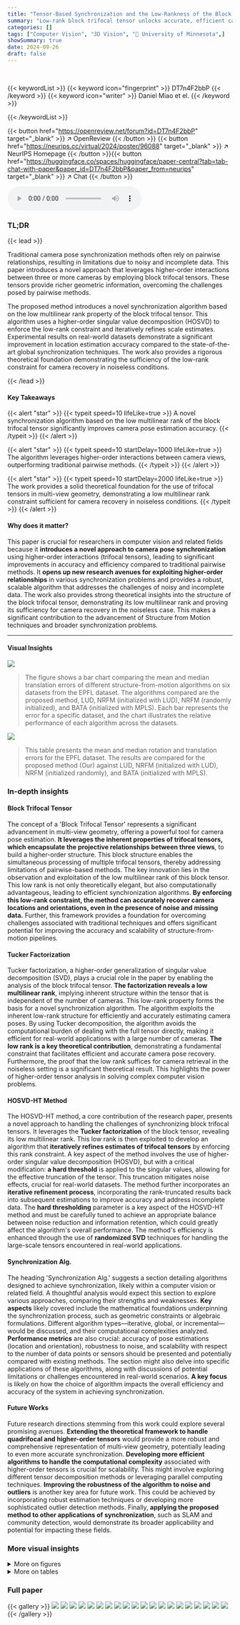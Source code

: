 ```yaml
---
title: "Tensor-Based Synchronization and the Low-Rankness of the Block Trifocal Tensor"
summary: "Low-rank block trifocal tensor unlocks accurate, efficient camera pose synchronization."
categories: []
tags: ["Computer Vision", "3D Vision", "🏢 University of Minnesota",]
showSummary: true
date: 2024-09-26
draft: false
---
```


<br>

{{< keywordList >}}
{{< keyword icon="fingerprint" >}} DT7n4F2bbP {{< /keyword >}}
{{< keyword icon="writer" >}} Daniel Miao et el. {{< /keyword >}}
 
{{< /keywordList >}}

{{< button href="https://openreview.net/forum?id=DT7n4F2bbP" target="_blank" >}}
↗ OpenReview
{{< /button >}}
{{< button href="https://neurips.cc/virtual/2024/poster/96088" target="_blank" >}}
↗ NeurIPS Homepage
{{< /button >}}{{< button href="https://huggingface.co/spaces/huggingface/paper-central?tab=tab-chat-with-paper&paper_id=DT7n4F2bbP&paper_from=neurips" target="_blank" >}}
↗ Chat
{{< /button >}}



<audio controls>
    <source src="https://ai-paper-reviewer.com/DT7n4F2bbP/podcast.wav" type="audio/wav">
    Your browser does not support the audio element.
</audio>


### TL;DR


{{< lead >}}

Traditional camera pose synchronization methods often rely on pairwise relationships, resulting in limitations due to noisy and incomplete data. This paper introduces a novel approach that leverages higher-order interactions between three or more cameras by employing block trifocal tensors.  These tensors provide richer geometric information, overcoming the challenges posed by pairwise methods.

The proposed method introduces a novel synchronization algorithm based on the low multilinear rank property of the block trifocal tensor. This algorithm uses a higher-order singular value decomposition (HOSVD) to enforce the low-rank constraint and iteratively refines scale estimates.  Experimental results on real-world datasets demonstrate a significant improvement in location estimation accuracy compared to the state-of-the-art global synchronization techniques. The work also provides a rigorous theoretical foundation demonstrating the sufficiency of the low-rank constraint for camera recovery in noiseless conditions.

{{< /lead >}}


#### Key Takeaways

{{< alert "star" >}}
{{< typeit speed=10 lifeLike=true >}} A novel synchronization algorithm based on the low multilinear rank of the block trifocal tensor significantly improves camera pose estimation accuracy. {{< /typeit >}}
{{< /alert >}}

{{< alert "star" >}}
{{< typeit speed=10 startDelay=1000 lifeLike=true >}} The algorithm leverages higher-order interactions between camera views, outperforming traditional pairwise methods. {{< /typeit >}}
{{< /alert >}}

{{< alert "star" >}}
{{< typeit speed=10 startDelay=2000 lifeLike=true >}} The work provides a solid theoretical foundation for the use of trifocal tensors in multi-view geometry, demonstrating a low multilinear rank constraint sufficient for camera recovery in noiseless conditions. {{< /typeit >}}
{{< /alert >}}

#### Why does it matter?
This paper is crucial for researchers in computer vision and related fields because it **introduces a novel approach to camera pose synchronization** using higher-order interactions (trifocal tensors), leading to significant improvements in accuracy and efficiency compared to traditional pairwise methods.  It **opens up new research avenues for exploiting higher-order relationships** in various synchronization problems and provides a robust, scalable algorithm that addresses the challenges of noisy and incomplete data. The work also provides strong theoretical insights into the structure of the block trifocal tensor, demonstrating its low multilinear rank and proving its sufficiency for camera recovery in the noiseless case.  This makes a significant contribution to the advancement of Structure from Motion techniques and broader synchronization problems.

------
#### Visual Insights



![](https://ai-paper-reviewer.com/DT7n4F2bbP/figures_3_1.jpg)

> The figure shows a bar chart comparing the mean and median translation errors of different structure-from-motion algorithms on six datasets from the EPFL dataset.  The algorithms compared are the proposed method, LUD, NRFM (initialized with LUD), NRFM (randomly initialized), and BATA (initialized with MPLS). Each bar represents the error for a specific dataset, and the chart illustrates the relative performance of each algorithm across the datasets.





![](https://ai-paper-reviewer.com/DT7n4F2bbP/tables_20_1.jpg)

> This table presents the mean and median rotation and translation errors for the EPFL dataset.  The results are compared for the proposed method (Our) against LUD, NRFM (initialized with LUD), NRFM (initialized randomly), and BATA (initialized with MPLS).





### In-depth insights


#### Block Trifocal Tensor
The concept of a 'Block Trifocal Tensor' represents a significant advancement in multi-view geometry, offering a powerful tool for camera pose estimation.  **It leverages the inherent properties of trifocal tensors, which encapsulate the projective relationships between three views**, to build a higher-order structure. This block structure enables the simultaneous processing of multiple trifocal tensors, thereby addressing limitations of pairwise-based methods. The key innovation lies in the observation and exploitation of the low multilinear rank of this block tensor. This low rank is not only theoretically elegant, but also computationally advantageous, leading to efficient synchronization algorithms.  **By enforcing this low-rank constraint, the method can accurately recover camera locations and orientations, even in the presence of noise and missing data.**  Further, this framework provides a foundation for overcoming challenges associated with traditional techniques and offers significant potential for improving the accuracy and scalability of structure-from-motion pipelines.

#### Tucker Factorization
Tucker factorization, a higher-order generalization of singular value decomposition (SVD), plays a crucial role in the paper by enabling the analysis of the block trifocal tensor.  **The factorization reveals a low multilinear rank**, implying inherent structure within the tensor that is independent of the number of cameras.  This low-rank property forms the basis for a novel synchronization algorithm. The algorithm exploits the inherent low-rank structure for efficiently and accurately estimating camera poses. By using Tucker decomposition, the algorithm avoids the computational burden of dealing with the full tensor directly, making it efficient for real-world applications with a large number of cameras.  **The low rank is a key theoretical contribution**, demonstrating a fundamental constraint that facilitates efficient and accurate camera pose recovery.  Furthermore, the proof that the low rank suffices for camera retrieval in the noiseless setting is a significant theoretical result. This highlights the power of higher-order tensor analysis in solving complex computer vision problems.

#### HOSVD-HT Method
The HOSVD-HT method, a core contribution of the research paper, presents a novel approach to handling the challenges of synchronizing block trifocal tensors.  It leverages the **Tucker factorization** of the block tensor, revealing its low multilinear rank. This low rank is then exploited to develop an algorithm that **iteratively refines estimates of trifocal tensors** by enforcing this rank constraint. A key aspect of the method involves the use of higher-order singular value decomposition (HOSVD), but with a critical modification: **a hard threshold** is applied to the singular values, allowing for the effective truncation of the tensor.  This truncation mitigates noise effects, crucial for real-world datasets.  The method further incorporates an **iterative refinement process**, incorporating the rank-truncated results back into subsequent estimations to improve accuracy and address incomplete data.  The **hard thresholding** parameter is a key aspect of the HOSVD-HT method and must be carefully tuned to achieve an appropriate balance between noise reduction and information retention, which could greatly affect the algorithm's overall performance.  The method's efficiency is enhanced through the use of **randomized SVD** techniques for handling the large-scale tensors encountered in real-world applications.

#### Synchronization Alg.
The heading 'Synchronization Alg.' suggests a section detailing algorithms designed to achieve synchronization, likely within a computer vision or related field.  A thoughtful analysis would expect this section to explore various approaches, comparing their strengths and weaknesses.  **Key aspects** likely covered include the mathematical foundations underpinning the synchronization process, such as geometric constraints or algebraic formulations.  Different algorithm types—iterative, global, or incremental—would be discussed, and their computational complexities analyzed.  **Performance metrics** are also crucial:  accuracy of pose estimations (location and orientation), robustness to noise, and scalability with respect to the number of data points or sensors should be presented and potentially compared with existing methods. The section might also delve into specific applications of these algorithms, along with discussions of potential limitations or challenges encountered in real-world scenarios.  **A key focus** is likely on how the choice of algorithm impacts the overall efficiency and accuracy of the system in achieving synchronization.

#### Future Works
Future research directions stemming from this work could explore several promising avenues. **Extending the theoretical framework to handle quadrifocal and higher-order tensors** would provide a more robust and comprehensive representation of multi-view geometry, potentially leading to even more accurate synchronization.  **Developing more efficient algorithms to handle the computational complexity** associated with higher-order tensors is crucial for scalability. This might involve exploring different tensor decomposition methods or leveraging parallel computing techniques.  **Improving the robustness of the algorithm to noise and outliers** is another key area for future work. This could be achieved by incorporating robust estimation techniques or developing more sophisticated outlier detection methods. Finally, **applying the proposed method to other applications of synchronization**, such as SLAM and community detection, would demonstrate its broader applicability and potential for impacting these fields.


### More visual insights

<details>
<summary>More on figures
</summary>


![](https://ai-paper-reviewer.com/DT7n4F2bbP/figures_7_1.jpg)

> This figure compares the translation error performance of six different structure-from-motion algorithms on the EPFL dataset.  The algorithms are: the proposed method,  NRFM (initialized with LUD), LUD, NRFM (initialized randomly), and BATA (initialized with MPLS).  The comparison is shown using both mean and median translation errors across six different scenes within the dataset (FP11, HZP8, HZ25, EN10, CS19, CS30).  The results visually demonstrate the proposed method's superior performance compared to other algorithms for most of the scenes in terms of both mean and median translation errors.


![](https://ai-paper-reviewer.com/DT7n4F2bbP/figures_8_1.jpg)

> This figure compares the translation error of the proposed method against three state-of-the-art methods (LUD, NRFM initialized with LUD, and NRFM with random initialization) and BATA initialized with MPLS across six different datasets from the EPFL dataset. The mean and median translation errors are displayed for each method and dataset, showcasing the relative performance of each approach in terms of location estimation accuracy. 


</details>




<details>
<summary>More on tables
</summary>


![](https://ai-paper-reviewer.com/DT7n4F2bbP/tables_20_2.jpg)
> This table presents a comparison of rotation errors for the EPFL dataset between the proposed method and two other state-of-the-art methods (LUD and BATA initialized with MPLS).  The mean and median rotation errors (in degrees) are shown for each method and dataset.

![](https://ai-paper-reviewer.com/DT7n4F2bbP/tables_20_3.jpg)
> This table presents the results of translation error comparison for Photo Tourism datasets.  It shows the mean and median translation errors (ēt and êt respectively) for different datasets using various methods: the proposed approach, LUD, and NRFM (initialized with LUD and randomly).  The table includes the number of cameras (n) after downsampling, the percentage of observed blocks, and the results from the BATA method (initialized with MPLS).

![](https://ai-paper-reviewer.com/DT7n4F2bbP/tables_21_1.jpg)
> This table presents a comparison of location estimation errors for different Structure from Motion (SfM) methods on the Photo Tourism dataset.  The methods compared include the proposed approach, LUD, NRFM initialized with LUD, NRFM with random initialization, and BATA initialized with MPLS.  The table shows the mean and median translation errors for each method, along with the number of cameras (n), the percentage of observed blocks (Est. %), and the runtime of the proposed method.  Note that for the Piccadilly and Roman Forum datasets, downsampling was performed to match the number of cameras used by the two-view methods.

</details>




### Full paper

{{< gallery >}}
<img src="https://ai-paper-reviewer.com/DT7n4F2bbP/1.png" class="grid-w50 md:grid-w33 xl:grid-w25" />
<img src="https://ai-paper-reviewer.com/DT7n4F2bbP/2.png" class="grid-w50 md:grid-w33 xl:grid-w25" />
<img src="https://ai-paper-reviewer.com/DT7n4F2bbP/3.png" class="grid-w50 md:grid-w33 xl:grid-w25" />
<img src="https://ai-paper-reviewer.com/DT7n4F2bbP/4.png" class="grid-w50 md:grid-w33 xl:grid-w25" />
<img src="https://ai-paper-reviewer.com/DT7n4F2bbP/5.png" class="grid-w50 md:grid-w33 xl:grid-w25" />
<img src="https://ai-paper-reviewer.com/DT7n4F2bbP/6.png" class="grid-w50 md:grid-w33 xl:grid-w25" />
<img src="https://ai-paper-reviewer.com/DT7n4F2bbP/7.png" class="grid-w50 md:grid-w33 xl:grid-w25" />
<img src="https://ai-paper-reviewer.com/DT7n4F2bbP/8.png" class="grid-w50 md:grid-w33 xl:grid-w25" />
<img src="https://ai-paper-reviewer.com/DT7n4F2bbP/9.png" class="grid-w50 md:grid-w33 xl:grid-w25" />
<img src="https://ai-paper-reviewer.com/DT7n4F2bbP/10.png" class="grid-w50 md:grid-w33 xl:grid-w25" />
<img src="https://ai-paper-reviewer.com/DT7n4F2bbP/11.png" class="grid-w50 md:grid-w33 xl:grid-w25" />
<img src="https://ai-paper-reviewer.com/DT7n4F2bbP/12.png" class="grid-w50 md:grid-w33 xl:grid-w25" />
<img src="https://ai-paper-reviewer.com/DT7n4F2bbP/13.png" class="grid-w50 md:grid-w33 xl:grid-w25" />
<img src="https://ai-paper-reviewer.com/DT7n4F2bbP/14.png" class="grid-w50 md:grid-w33 xl:grid-w25" />
<img src="https://ai-paper-reviewer.com/DT7n4F2bbP/15.png" class="grid-w50 md:grid-w33 xl:grid-w25" />
<img src="https://ai-paper-reviewer.com/DT7n4F2bbP/16.png" class="grid-w50 md:grid-w33 xl:grid-w25" />
<img src="https://ai-paper-reviewer.com/DT7n4F2bbP/17.png" class="grid-w50 md:grid-w33 xl:grid-w25" />
<img src="https://ai-paper-reviewer.com/DT7n4F2bbP/18.png" class="grid-w50 md:grid-w33 xl:grid-w25" />
<img src="https://ai-paper-reviewer.com/DT7n4F2bbP/19.png" class="grid-w50 md:grid-w33 xl:grid-w25" />
<img src="https://ai-paper-reviewer.com/DT7n4F2bbP/20.png" class="grid-w50 md:grid-w33 xl:grid-w25" />
{{< /gallery >}}